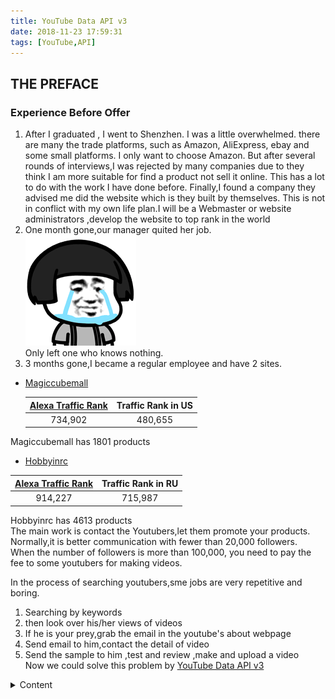 ```yaml
---
title: YouTube Data API v3
date: 2018-11-23 17:59:31
tags: [YouTube,API]
---  
```


## THE PREFACE

### Experience Before Offer 

1. After I graduated , I went to Shenzhen. I was a little overwhelmed.
there are many the trade platforms, such as Amazon, AliExpress, ebay and some small platforms.
I only want to choose Amazon.
But after several rounds of interviews,I was rejected by many companies due to they think I am more suitable for find a product not sell it online.
This has a lot to do with the work I have done before.
Finally,I found a company they advised me did the website which is they built by themselves.
This is not in conflict with my own life plan.I will be a Webmaster or website administrators ,develop the website to top rank in the world
2. One month gone,our manager quited her job.  
![loading...](/images/emoji/cry.gif)  
Only left one who knows nothing.
3. 3 months gone,I became a regular employee and have 2 sites.
- [Magiccubemall](https://www.magiccubemall.com)  


  |[Alexa Traffic Rank](https://www.alexa.com/siteinfo/magiccubemall.com#trafficstats) | Traffic Rank in US|
  |:--: | :--:|
  |734,902 | 480,655 |  

 Magiccubemall has 1801 products  

- [Hobbyinrc](https://www.hobbyinrc.com)  

 |[Alexa Traffic Rank](https://www.alexa.com/siteinfo/hobbyinrc.com#trafficstats) | Traffic Rank in RU|
  |:--: | :--:| 
  |914,227 | 715,987|  

 Hobbyinrc has 4613 products  
 The main work is contact the Youtubers,let them promote your products.  
 Normally,it is better communication with fewer than 20,000 followers.  
 When the number of followers is more than 100,000, you need to pay the fee to some youtubers for making videos.  

In the process of searching youtubers,sme jobs are very repetitive and boring.
1. Searching by keywords   
2. then look over his/her views of videos  
3. If he is your prey,grab the email in the youtube's about webpage  
4. Send email to him,contact the detail of video 
5. Send the sample to him ,test and review ,make and upload a video  
Now we could solve this problem by [YouTube Data API v3](https://developers.google.com/apis-explorer/#p/youtube/v3/)  

<details><summary markdown="span">Content</summary>

## Parperation

*   Python 2.6 or greater

*   The pip package management tool

*   The Google APIs Client Library for Python:
    ```
    pip install --upgrade google-api-python-client
    ```
*   The google-auth, google-auth-oauthlib, and google-auth-httplib2 for user authorization.
    ```
    pip install --upgrade google-auth google-auth-oauthlib google-auth-httplib2
    ```
    
### Setting up your project and running code samples

1.  Create a project in the API Console and set up credentials for a web application. Set the authorized redirect URIs as appropriate.
2.  Save the client_secrets.json file associated with your credentials to a local file.
3.  Copy the full code sample to a local file in the same directory as the client_secrets.json file (or modify the sample to correctly identify that file's location.
4.  Run the sample from the command line and set command-line arguments as necessary:

    ```python sample.py --arg1=value1 --arg2=value2 ...
    ```

5.  Most samples print something to STDOUT. You can also check the YouTube website to see the effects of requests that write data, such as requests that create playlists or channel sections.

## Samples in this directory:

### [Add a channel section](https://github.com/youtube/api-samples/blob/master/python/add_channel_section.py)  


Method: youtube.channelSections.insert<br>
Description: This sample calls the API's <code>channelSections.insert</code> method to create channel sections.
The code accepts a number of command line arguments that let you specify the section's type, display style, title, position,
and content.<br><br>
This sample also updates the channel's
<code><a href="/youtube/v3/docs/channels#brandingSettings.channel.showBrowseView">brandingSettings.channel.showBrowseView</a></code>
property so that the channel displays content in a browse view (rather than a feed view). A channel's sections are only
visible if the channel displays content in a browse view.<br><br>More information on channel sections is available in the
<a href="https://support.google.com/youtube/answer/3027787">YouTube Help Center</a>.

### [Add a channel subscription](https://github.com/youtube/api-samples/blob/master/python/add_subscription.py)


Method: youtube.subscriptions.insert<br>
Description: This sample calls the API's <code>subscriptions.insert</code> method to add a subscription to a specified
channel.

### [Add a featured video](https://github.com/youtube/api-samples/blob/master/python/add_featured_video.py)


Method: youtube.channels.update<br>
Description: This sample calls the API's <code>channels.update</code> method to set <code>invideoPromotion</code>
properties for the channel.

### [Create a playlist](https://github.com/youtube/api-samples/blob/master/python/playlist_updates.py)


Method: youtube.playlists.insert<br>
Description: This sample calls the API's <code>playlists.insert</code> method to create a private playlist owned by the
channel authorizing the request.

### [Create and manage comments](https://github.com/youtube/api-samples/blob/master/python/comment_handling.py) 

Method: youtube.commentThreads.list, youtube.comments.insert, youtube.comments.list, youtube.comments.update,
youtube.comments.setModerationStatus, youtube.comments.markAsSpam, youtube.comments.delete<br>
Description: This sample demonstrates how to use the following API methods to create and manage comments:<br>
<ul>
<li>It calls the <code>commentThreads.list</code> method with the <code>videoId</code> parameter set to retrieve comments
for a video.</li>
<li>It calls the <code>comments.insert</code> method with the <code>parentId</code> parameter set to reply to an existing
comment.</li>
<li>It calls the <code>comments.list</code> method with the <code>parentId</code> parameter to retrieve the comments in the
thread.</li>
<li>It calls the <code>comments.update</code> method with comment in the request body to update a comment.</li>
<li>It calls the <code>comments.setModerationStatus</code> method to set the moderation status of the comment, the
<code>comments.markAsSpam</code> method to mark the comment as spam, and the <code>comments.delete</code> method to
delete the comment, using the <code>id</code> parameter to identify the comment.</li>
</ul>

### [Create and manage comment threads](https://github.com/youtube/api-samples/blob/master/python/comment_threads.py)


Method: youtube.commentThreads.insert, youtube.commentThreads.list, youtube.commentThreads.update<br>
Description: This sample demonstrates how to use the following API methods to create and manage top-level comments:<br>
<ul>
<li>It calls the <code>commentThreads.insert</code> method once with the <code>channelId</code> parameter to create a
channel comment and once with the <code>videoId</code> parameter to create a video comment.</li>
<li>It calls the <code>commentThreads.list</code> method once with the <code>channelId</code> parameter to retrieve
channel comments and once with the <code>videoId</code> parameter to retrieve video comments.</li>
<li>It calls the <code>commentThreads.update</code> method once to update a video comment and then again to update a
channel comment. In each case, the request body contains the <code>comment</code> resource being updated.</li>
</ul>

### [Create and manage YouTube video caption tracks](https://github.com/youtube/api-samples/blob/master/python/captions.py)


Method: youtube.captions.insert, youtube.captions.list, youtube.captions.update, youtube.captions.download,
youtube.captions.delete<br>
Description: This sample demonstrates how to use the following API methods to create and manage YouTube video caption
tracks:<br>
<ul>
<li>It calls the <code>captions.insert</code> method with the <code>isDraft</code> parameter set to <code>true</code>
to upload a caption track in draft status.</li>
<li>It calls the <code>captions.list</code> method with the <code>videoId</code> parameter to retrieve video caption
tracks.</li>
<li>It calls the <code>captions.update</code> method with the caption in the request body to update a caption track.</li>
<li>It calls the <code>captions.download</code> method to download the caption track.</li>
<li>It calls the <code>captions.delete</code> method to delete the caption track, using the <code>id</code> parameter to
identify the caption track.</li>
</ul>

### [Like a video](https://github.com/youtube/api-samples/blob/master/python/like_video.py)


Method: youtube.videos.rate<br>
Description: This sample calls the API's <code>videos.rate</code> method to set a positive rating for a video.

### [Post a channel bulletin](https://github.com/youtube/api-samples/blob/master/python/channel_bulletin.py)


Method: youtube.activities.insert<br>
Description: This sample calls the API's <code>activities.insert</code> method to post a bulletin to the channel
associated with the request.

### [Remove a watermark image from a channel](https://github.com/youtube/api-samples/blob/master/python/unset_watermark.py)


Method: youtube.watermarks.unset<br>
Description: This sample calls the API's <code>watermarks.unset</code> method to remove the watermark
image for a channel. The request must be authorized by the channel that owns the video.

### [Retrieve my uploads](https://github.com/youtube/api-samples/blob/master/python/my_uploads.py)


Method: youtube.playlistItems.list<br>
Description: This sample calls the API's <code>playlistItems.list</code> method to retrieve a list of videos uploaded
to the channel associated with the request. The code also calls the <code>channels.list</code> method with the
<code>mine</code> parameter set to <code>true</code> to retrieve the playlist ID that identifies the channel's uploaded
videos.

### [Search by keyword](https://github.com/youtube/api-samples/blob/master/python/search.py)


Method: youtube.search.list<br>
Description: This sample calls the API's <code>search.list</code> method to retrieve search results associated with
a particular keyword.

### [Search by location](https://github.com/youtube/api-samples/blob/master/python/geolocation_search.py)


Method: youtube.search.list, youtube.videos.list<br>
Description: This sample calls the API's <code>search.list</code> method with the <code>type</code>,
<code>q</code>, <code>location</code>, and <code>locationRadius</code> parameters to retrieve search results
matching the provided keyword within the radius centered at a particular location. Using the video ids from
the search result, the sample calls the API's <code>videos.list</code> method to retrieve location details
of each video.

### [Set and retrieve localized channel metadata](https://github.com/youtube/api-samples/blob/master/python/channel_localizations.py)


Method: youtube.channels.update, youtube.channels.list<br>
Description: This sample demonstrates how to use the following API methods to set and retrieve localized metadata for a
channel:<br>
<ul>
<li>It calls the <code>channels.update</code> method to update the default language of a channel's metadata and to add a
localized version of this metadata in a selected language. Note that to set the default language for a channel resource,
you actually need to update the <code>brandingSettings.channel.defaultLanguage</code> property.</li>
<li>It calls the <code>channels.list</code> method with the <code>hl</code> parameter set to a specific language to
retrieve localized metadata in that language.</li>
<li>It calls the <code>channels.list</code> method and includes <code>localizations</code> in the <code>part</code>
parameter value to retrieve all of the localized metadata for that channel.</li>
</ul>

### [Set and retrieve localized channel section metadata](https://github.com/youtube/api-samples/blob/master/python/channel_section_localizations.py)


Method: youtube.channelSections.update, youtube.channelSections.list<br>
Description: This sample demonstrates how to use the following API methods to set and retrieve localized metadata for a
channel section:<br>
<ul>
<li>It calls the <code>channelSections.update</code> method to update the default language of a channel section's
metadata and to add a localized version of this metadata in a selected language.</li>
<li>It calls the <code>channelSections.list</code> method with the <code>hl</code> parameter set to a specific language
to retrieve localized metadata in that language.</li>
<li>It calls the <code>channelSections.list</code> method and includes <code>localizations</code> in the
<code>part</code> parameter value to retrieve all of the localized metadata for that channel section.</li>
</ul>

### [Set and retrieve localized playlist metadata](https://github.com/youtube/api-samples/blob/master/python/playlist_localizations.py)


Method: youtube.playlists.update, youtube.playlists.list<br>
Description: This sample demonstrates how to use the following API methods to set and retrieve localized metadata for a
playlist:<br>
<ul>
<li>It calls the <code>playlists.update</code> method to update the default language of a playlist's metadata and to add
a localized version of this metadata in a selected language.</li>
<li>It calls the <code>playlists.list</code> method with the <code>hl</code> parameter set to a specific language to
retrieve localized metadata in that language.</li>
<li>It calls the <code>playlists.list</code> method and includes <code>localizations</code> in the <code>part</code>
parameter value to retrieve all of the localized metadata for that playlist.</li>
</ul>

### [Set and retrieve localized video metadata](https://github.com/youtube/api-samples/blob/master/python/video_localizations.py)


Method: youtube.videos.update, youtube.videos.list<br>
Description: This sample demonstrates how to use the following API methods to set and retrieve localized metadata
for a video:<br>
<ul>
<li>It calls the <code>videos.update</code> method to update the default language of a video's metadata and to add
a localized version of this metadata in a selected language.</li>
<li>It calls the <code>videos.list</code> method with the <code>hl</code> parameter set to a specific language to
retrieve localized metadata in that language.</li>
<li>It calls the <code>videos.list</code> method and includes <code>localizations</code> in the <code>part</code>
parameter value to retrieve all of the localized metadata for that video.</li>
</ul>

### [Shuffle existing channel sections](https://github.com/youtube/api-samples/blob/master/python/shuffle_channel_sections.py)


Method: youtube.channelSections.list,youtube.channelSections.update<br>
Description: This sample calls the API's <code>channelSections.list</code> method to get the list of current channel
sections. Then it shuffles the list and calls <code>channelSections.update</code> to change the position of each item.<br><br>
More information on channel sections is available in the
<a href="https://support.google.com/youtube/answer/3027787">YouTube Help Center</a>.

### [Update a video](https://github.com/youtube/api-samples/blob/master/python/update_video.py)


Method: youtube.videos.update<br>
Description: This sample calls the API's <code>videos.update</code> method to update a video owned by the channel
authorizing the request.

### [Upload a banner image and set as channel's banner](https://github.com/youtube/api-samples/blob/master/python/upload_banner.py)


Method: youtube.channelBanners.insert, youtube.channels.update<br>
Description: This sample calls the API's <code>channelBanners.insert</code> method to upload an image. With the
returned URL, the sample calls <code>channels.update</code> method to update the channel's banner to that image.

### [Upload a video](https://github.com/youtube/api-samples/blob/master/python/upload_video.py)


Method: youtube.videos.insert<br>
Description: This sample calls the API's <code>videos.insert</code> method to upload a video to the channel associated
with the request.

### [Upload a video thumbnail image](https://github.com/youtube/api-samples/blob/master/python/upload_thumbnail.py)


Method: youtube.thumbnails.set<br>
Description: This sample calls the API's <code>thumbnails.set</code> method to upload an image and set it as the
thumbnail image for a video. The request must be authorized by the channel that owns the video.

### [Upload a watermark image and set it for a channel](https://github.com/youtube/api-samples/blob/master/python/set_watermark.py)


Method: youtube.watermarks.set<br>
Description: This sample calls the API's <code>watermarks.set</code> method to upload an image and set it as the
watermark image for a channel. The request must be authorized by the channel that owns the video.

### [Create a broadcast and stream](https://github.com/youtube/api-samples/blob/master/python/create_broadcast.py)


Method: youtube.liveBroadcasts.bind,youtube.liveBroadcasts.insert,youtube.liveStreams.insert<br>
Description: This sample calls the API's <code>liveBroadcasts.insert</code> and <code>liveStreams.insert</code>
methods to create a broadcast and a stream. Then, it calls the <code>liveBroadcasts.bind</code> method to bind
the stream to the broadcast.

### [Retrieve a channel's broadcasts](https://github.com/youtube/api-samples/blob/master/python/list_broadcasts.py)


Method: youtube.liveBroadcasts.list<br>
Description: This sample calls the API's <code>liveBroadcasts.list</code> method to retrieve a list of broadcasts for
the channel associated with the request. By default, the request retrieves all broadcasts for the channel, but you can
also specify a value for the <code>--broadcast-status</code> option to only retrieve broadcasts with a particular status.

### [Retrieve a channel's live video streams](https://github.com/youtube/api-samples/blob/master/python/list_streams.py)


Method: youtube.liveStreams.list<br>
Description: This sample calls the API's <code>liveStreams.list</code> method to retrieve a list of video stream settings
that a channel can use to broadcast live events on YouTube.

### [Retrieve top 10 videos by viewcount](https://github.com/youtube/api-samples/blob/master/python/yt_analytics_report.py)


Method: youtubeAnalytics.reports.query<br>
Description: This sample calls the API's <code>reports.query</code> method to retrieve YouTube Analytics data.
By default, the report retrieves the top 10 videos based on viewcounts, and it returns several metrics for those
videos, sorting the results in reverse order by viewcount. By setting command line parameters, you can use the
same code to retrieve other reports as well.

### [Create a reporting job](https://github.com/youtube/api-samples/blob/master/python/create_reporting_job.py)


Method: youtubeReporting.reportTypes.list, youtubeReporting.jobs.create<br>
Description: This sample demonstrates how to create a reporting job. It calls the <code>reportTypes.list</code> method
to retrieve a list of available report types. It then calls the <code>jobs.create</code> method to create a new reporting
job.

### [Retrieve reports](https://github.com/youtube/api-samples/blob/master/python/retrieve_reports.py)


Method: youtubeReporting.jobs.list, youtubeReporting.reports.list<br>
Description: This sample demonstrates how to retrieve reports created by a specific job. It calls the
<code>jobs.list</code> method to retrieve reporting jobs. It then calls the <code>reports.list</code> method with the
<code>jobId</code> parameter set to a specific job id to retrieve reports created by that job. Finally, the sample
prints out the download URL for each report.
</details>